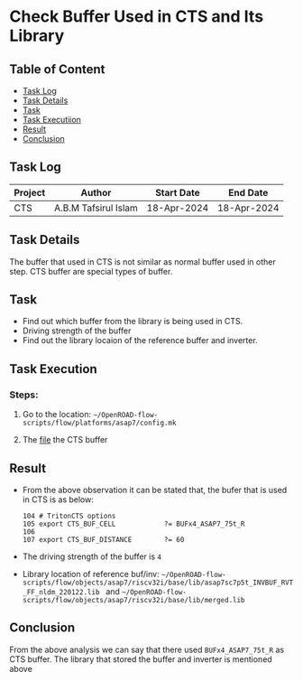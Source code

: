 # Check Buffer Used in CTS and Its Library

## Table of Content

- [Task Log](#task-log)
- [Task Details](#task-details)
- [Task](#task)
- [Task Executiion](#task-execution)
- [Result](#result)
- [Conclusion](#conclusion)


## Task Log

|Project|Author|Start Date|End Date|
|---|---|---|---|
|CTS|A.B.M Tafsirul Islam|18-Apr-2024|18-Apr-2024| 


## Task Details

The buffer that used in CTS is not similar as normal buffer used in other step. CTS buffer are special types of buffer.

## Task

- Find out which buffer from the library is being used in CTS.
- Driving strength of the buffer
- Find out the library locaion of the reference buffer and inverter.

## Task Execution

### Steps:

1. Go to the location: `~/OpenROAD-flow-scripts/flow/platforms/asap7/config.mk` 

2. The [file](config.mk) the CTS buffer

## Result
- From the above observation it can be stated that, the bufer that is used in CTS is as below:

    ```
    104 # TritonCTS options
    105 export CTS_BUF_CELL            ?= BUFx4_ASAP7_75t_R
    106 
    107 export CTS_BUF_DISTANCE        ?= 60

    ```

- The driving strength of the buffer is `4`
- Library location of reference buf/inv: `~/OpenROAD-flow-scripts/flow/objects/asap7/riscv32i/base/lib/asap7sc7p5t_INVBUF_RVT_FF_nldm_220122.lib ` and `~/OpenROAD-flow-scripts/flow/objects/asap7/riscv32i/base/lib/merged.lib`

## Conclusion

From the above analysis we can say that there used `BUFx4_ASAP7_75t_R` as CTS buffer. The library that stored the buffer and inverter is mentioned above


